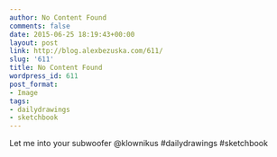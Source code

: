 ```yaml
---
author: No Content Found
comments: false
date: 2015-06-25 18:19:43+00:00
layout: post
link: http://blog.alexbezuska.com/611/
slug: '611'
title: No Content Found
wordpress_id: 611
post_format:
- Image
tags:
- dailydrawings
- sketchbook
---
```


Let me into your subwoofer @klownikus #dailydrawings #sketchbook
